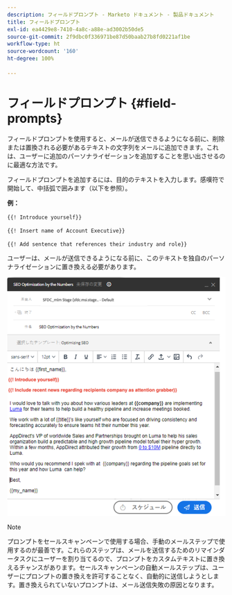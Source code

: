 ```yaml
---
description: フィールドプロンプト - Marketo ドキュメント - 製品ドキュメント
title: フィールドプロンプト
exl-id: ea4429e8-7410-4a8c-a88e-ad3002b50de5
source-git-commit: 2f9dbc0f336971be87d50baab27b8fd0221af1be
workflow-type: ht
source-wordcount: '160'
ht-degree: 100%

---
```


# フィールドプロンプト {#field-prompts}

フィールドプロンプトを使用すると、メールが送信できるようになる前に、削除または置換される必要があるテキストの文字列をメールに追加できます。これは、ユーザーに追加のパーソナライゼーションを追加することを思い出させるのに最適な方法です。

フィールドプロンプトを追加するには、目的のテキストを入力します。感嘆符で開始して、中括弧で囲みます（以下を参照）。

**例：**

`{{! Introduce yourself}}`

`{{! Insert name of Account Executive}}`

`{{! Add sentence that references their industry and role}}`

<p>ユーザーは、メールが送信できるようになる前に、このテキストを独自のパーソナライゼーションに置き換える必要があります。

![](assets/field-prompts-1.png)

>[!NOTE]
>
>プロンプトをセールスキャンペーンで使用する場合、手動のメールステップで使用するのが最善です。これらのステップは、メールを送信するためのリマインダータスクにユーザーを割り当てるので、プロンプトをカスタムテキストに置き換えるチャンスがあります。セールスキャンペーンの自動メールステップは、ユーザーにプロンプトの置き換えを許可することなく、自動的に送信しようとします。置き換えられていないプロンプトは、メール送信失敗の原因となります。
